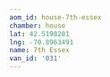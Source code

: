 ```yaml
---
aom_id: house-7th-essex
chamber: house
lat: 42.5198281
lng: -70.8963491
name: 7th Essex
van_id: '031'
---
```

